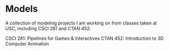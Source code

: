 # Models

A collection of modeling projects I am working on from classes taken at USC, including CSCI 281 and CTAN 452.

CSCI 281: Pipelines for Games & Interactives
CTAN 452: Introduction to 3D Computer Animation
